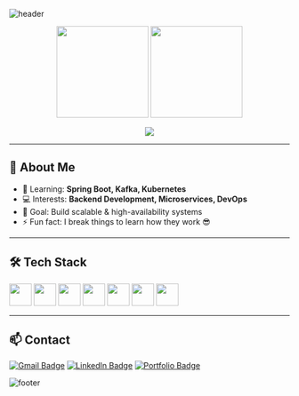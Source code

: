 <!-- 프로필 상단 이미지 -->
![header](https://capsule-render.vercel.app/api?type=waving&color=gradient&height=180&section=header&text=KIM%20SIHYON&fontSize=50&animation=fadeIn&fontAlignY=38&desc=Welcome%20to%20my%20GitHub!&descAlignY=55&descAlign=62)

<!-- GitHub Stats -->
<p align="center">
  <img src="https://github-readme-stats.vercel.app/api?username=kimsihyon&show_icons=true&theme=tokyonight" height="165"/>
  <img src="https://github-readme-stats.vercel.app/api/top-langs/?username=kimsihyon&layout=compact&theme=tokyonight" height="165"/>
</p>

<!-- 방문자 수 -->
<p align="center">
  <img src="https://hits.seeyoufarm.com/api/count/incr/badge.svg?url=https://github.com/kimsihyon&count_bg=%2379C83D&title_bg=%23897171&icon=&icon_color=%23A27676&title=hits&edge_flat=false"/>
</p>

---

## 👋 About Me
- 🌱 Learning: **Spring Boot, Kafka, Kubernetes**
- 💻 Interests: **Backend Development, Microservices, DevOps**
- 🎯 Goal: Build scalable & high-availability systems
- ⚡ Fun fact: I break things to learn how they work 😎

---

## 🛠 Tech Stack
<div align="left">
  <img src="https://cdn.jsdelivr.net/gh/devicons/devicon/icons/javascript/javascript-original.svg" height="40"/>
  <img src="https://cdn.jsdelivr.net/gh/devicons/devicon/icons/typescript/typescript-original.svg" height="40"/>
  <img src="https://cdn.jsdelivr.net/gh/devicons/devicon/icons/react/react-original.svg" height="40"/>
  <img src="https://cdn.jsdelivr.net/gh/devicons/devicon/icons/nextjs/nextjs-original.svg" height="40"/>
  <img src="https://cdn.jsdelivr.net/gh/devicons/devicon/icons/nodejs/nodejs-original.svg" height="40"/>
  <img src="https://cdn.jsdelivr.net/gh/devicons/devicon/icons/nestjs/nestjs-plain.svg" height="40"/>
  <img src="https://cdn.jsdelivr.net/gh/devicons/devicon/icons/jest/jest-plain.svg" height="40"/>
</div>

---

## 📫 Contact
[![Gmail Badge](https://img.shields.io/badge/-kimsh1128@gmail.com-c14438?style=flat&logo=Gmail&logoColor=white)](mailto:kimsh1128@gmail.com)
[![LinkedIn Badge](https://img.shields.io/badge/-LinkedIn-blue?style=flat&logo=Linkedin&logoColor=white)](https://linkedin.com/in/your-link)
[![Portfolio Badge](https://img.shields.io/badge/-Portfolio-black?style=flat&logo=Notion&logoColor=white)](https://your-portfolio-link)

<!-- Footer -->
![footer](https://capsule-render.vercel.app/api?type=waving&color=gradient&height=100&section=footer)
